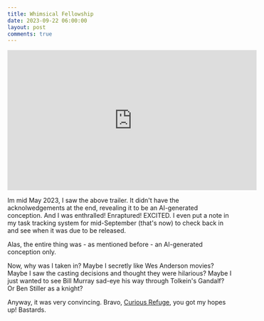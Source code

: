 ```yaml
---
title: Whimsical Fellowship
date: 2023-09-22 06:00:00
layout: post
comments: true
---
```


<iframe width="560" height="315" src="https://www.youtube.com/embed/KrjL_TSOFrI?si=ppeQrGqjBZvhM00B" title="YouTube video player" frameborder="0" allow="accelerometer; autoplay; clipboard-write; encrypted-media; gyroscope; picture-in-picture; web-share" allowfullscreen></iframe>


Im mid May 2023, I saw the above trailer. It didn't have the acknolwedgements at the end, revealing it to be an AI-generated conception. And I was enthralled! Enraptured! EXCITED. I even put a note in my task tracking system for mid-September (that's now) to check back in and see when it was due to be released.

Alas, the entire thing was - as mentioned before - an AI-generated conception only.

Now, why was I taken in? Maybe I secretly like Wes Anderson movies? Maybe I saw the casting decisions and thought they were hilarious? Maybe I just wanted to see Bill Murray sad-eye his way through Tolkein's Gandalf? Or Ben Stiller as a knight?

Anyway, it was very convincing. Bravo, [Curious Refuge](https://www.youtube.com/watch?v=KrjL_TSOFrI&ab_channel=CuriousRefuge), you got my hopes up! Bastards.